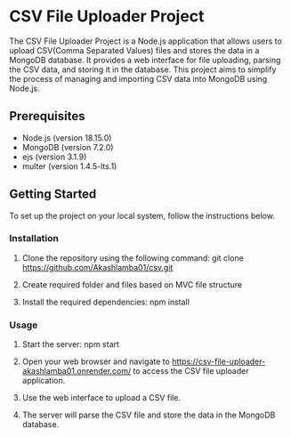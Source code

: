 # CSV File Uploader Project

The CSV File Uploader Project is a Node.js application that allows users to upload CSV(Comma Separated Values) files and stores the data in a MongoDB database. It provides a web interface for file uploading, parsing the CSV data, and storing it in the database. This project aims to simplify the process of managing and importing CSV data into MongoDB using Node.js.

## Prerequisites

- Node.js (version 18.15.0)
- MongoDB (version 7.2.0)
- ejs (version 3.1.9)
- multer (version 1.4.5-lts.1)

## Getting Started

To set up the project on your local system, follow the instructions below.

### Installation

1. Clone the repository using the following command:
   git clone https://github.com/Akashlamba01/csv.git

2. Create required folder and files based on MVC file structure

3. Install the required dependencies:
   npm install

### Usage

1. Start the server:
   npm start
   
2. Open your web browser and navigate to https://csv-file-uploader-akashlamba01.onrender.com/ to access the CSV file uploader application.
3. Use the web interface to upload a CSV file.
4. The server will parse the CSV file and store the data in the MongoDB database.
